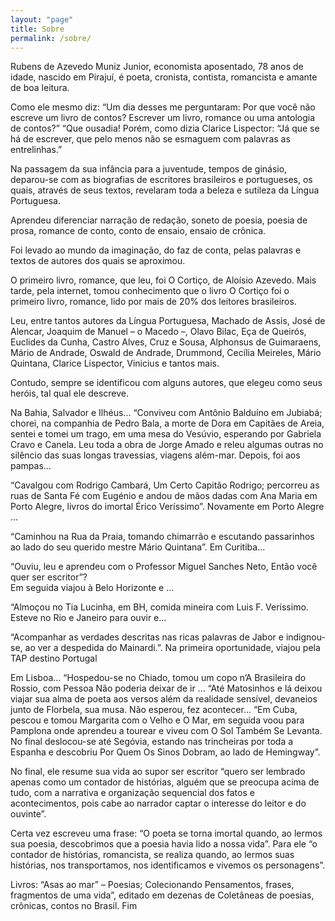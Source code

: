 ```yaml
---
layout: "page"
title: Sobre
permalink: /sobre/
---
```


Rubens de Azevedo Muniz Junior, economista aposentado, 78 anos de idade, nascido em Pirajuí, é poeta, cronista, contista, romancista e amante de boa leitura.

Como ele mesmo diz: “Um dia desses me perguntaram: Por que você não escreve um livro de contos? Escrever um livro, romance ou uma antologia de contos?” “Que ousadia! Porém, como dizia Clarice Lispector: “Já que se há de escrever, que pelo menos não se esmaguem com palavras as entrelinhas.”

Na passagem da sua infância para a juventude, tempos de ginásio, deparou-se com as biografias de escritores brasileiros e portugueses, os quais, através de seus textos, revelaram toda a beleza e sutileza da Língua Portuguesa.

Aprendeu diferenciar narração de redação, soneto de poesia, poesia de prosa, romance de conto, conto de ensaio, ensaio de crônica.

Foi levado ao mundo da imaginação, do faz de conta, pelas palavras e textos de autores dos quais se aproximou. 

O primeiro livro, romance, que leu, foi O Cortiço, de Aloísio Azevedo. Mais tarde, pela internet, tomou conhecimento que o livro O Cortiço foi o primeiro livro, romance, lido por mais de 20% dos leitores brasileiros.

Leu, entre tantos autores da Língua Portuguesa, Machado de Assis, José de Alencar, Joaquim de Manuel – o Macedo –, Olavo Bilac, Eça de Queirós, Euclides da Cunha, Castro Alves, Cruz e Sousa, Alphonsus de Guimaraens, Mário de Andrade, Oswald de Andrade, Drummond, Cecília Meireles, Mário Quintana, Clarice Lispector, Vinicius e tantos mais.

Contudo, sempre se identificou com alguns autores, que elegeu como seus heróis, tal qual ele descreve. 

Na Bahia, Salvador e Ilhéus... 
“Conviveu com Antônio Balduíno em Jubiabá; chorei, na companhia de Pedro Bala, a morte de Dora em Capitães de Areia, sentei e tomei um trago, em uma mesa do Vesúvio, esperando por Gabriela Cravo e Canela. Leu toda a obra de Jorge Amado e releu algumas outras no silêncio das suas longas travessias, viagens além-mar.
Depois, foi aos pampas...

“Cavalgou com Rodrigo Cambará, Um Certo Capitão Rodrigo; percorreu as ruas de Santa Fé com Eugénio e andou de mãos dadas com Ana Maria em Porto Alegre, livros do imortal Érico Veríssimo”.
Novamente em Porto Alegre ... 

“Caminhou na Rua da Praia, tomando chimarrão e escutando passarinhos ao lado do seu querido mestre Mário Quintana”. 
Em Curitiba...

“Ouviu, leu e aprendeu com o Professor Miguel Sanches Neto, Então você quer ser escritor”?  
Em seguida viajou à Belo Horizonte e ...

“Almoçou no Tia Lucinha, em BH, comida mineira com Luis F. Veríssimo. 
Esteve no Rio e Janeiro para ouvir e...

“Acompanhar as verdades descritas nas ricas palavras de Jabor e indignou-se, ao ver a despedida do Mainardi.”. 
Na primeira oportunidade, viajou pela TAP destino Portugal

Em Lisboa... “Hospedou-se no Chiado, tomou um copo n’A Brasileira do Rossio, com Pessoa 
Não poderia deixar de ir ...  “Até Matosinhos e lá deixou viajar sua alma de poeta aos versos além da realidade sensível, devaneios  junto de Florbela, sua musa.
Não esperou, fez acontecer...
“Em Cuba, pescou e tomou Margarita com o Velho e O Mar, em seguida voou para Pamplona onde aprendeu a tourear e viveu com O Sol Também Se Levanta. No final deslocou-se até Segóvia, estando nas trincheiras por toda a Espanha e descobriu Por Quem Os Sinos Dobram, ao lado de Hemingway”.

No final, ele resume sua vida ao supor ser escritor “quero ser lembrado apenas como um contador de histórias, alguém que se preocupa acima de tudo, com a narrativa e organização sequencial dos fatos e acontecimentos, pois cabe ao narrador captar o interesse do leitor e do ouvinte”.   

Certa vez escreveu uma frase: “O poeta se torna imortal quando, ao lermos sua poesia, descobrimos que a poesia havia lido a nossa vida”. Para ele “o contador de histórias, romancista, se realiza quando, ao lermos suas histórias, nos transportamos, nos identificamos e vivemos os personagens”.

Livros: “Asas ao mar” – Poesias; Colecionando Pensamentos, frases, fragmentos de uma vida”, editado em dezenas de Coletâneas de poesias, crônicas, contos no Brasil.                                       Fim
